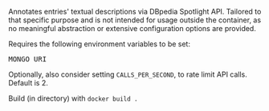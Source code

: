 Annotates entries' textual descriptions via DBpedia Spotlight API. 
Tailored to that specific purpose and is not intended for usage outside the container,
as no meaningful abstraction or extensive configuration options are provided. 

Requires the following environment variables to be set:
<pre>
MONGO_URI
</pre>
Optionally, also consider setting `CALLS_PER_SECOND`, to rate limit API calls. Default is 2.

Build (in directory) with
`docker build .`
